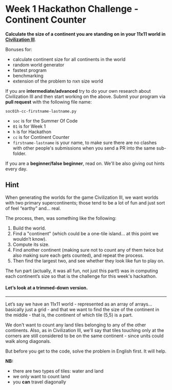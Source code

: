 # Week 1 Hackathon Challenge -  Continent Counter

**Calculate the size of a continent you are standing on in your 11x11 world in [Civilization III][1]**.

Bonuses for:
- calculate continent size for all continents in the world
- random world generator
- fastest program
- benchmarking
- extension of the problem to nxn size world

If you are **intermediate/advanced** try to do your own research about Civilization III and then start working on the above. Submit your program via **pull request** with the following file name:

```
soc01h-cc-firstname-lastname.py
```

- `soc` is for the Summer Of Code
- `01`  is for Week 1
- `h`   is for Hackathon
- `cc`  is for Continent Counter
- `firstname-lastname` is your name, to make sure there are no clashes with other people's submissions when you send a PR into the same sub-folder.

If you are a **beginner/false beginner**, read on. We'll be also giving out hints every day.

## Hint

When generating the worlds for the game Civilization III, we want worlds
with two primary supercontinents; those tend to be a lot of fun and just sort
of feel “earthy” and... real.

The process, then, was something like the following:
1. Build the world.
2. Find a "continent" (which could be a one-tile island... at this point we wouldn’t know).
3. Compute its size.
4. Find another continent (making sure not to count any of them twice but
also making sure each gets counted), and repeat the process.
5. Then find the largest two, and see whether they look like fun to play on.

The fun part (actually, it was all fun, not just this part!) was in computing
each continent’s size so that is the challenge for this week's hackathon.

#### Let’s look at a trimmed-down version.
----

Let’s say we have an 11x11 world - represented as an array of arrays... basically just a grid - and that we want to find the size of the continent in the middle - that is, the continent of which tile (5,5) is a part.

We don't want to count any land tiles belonging to any of the other continents.
Also, as in Civilization III, we'll say that tiles touching only at the corners are still considered to be on the same continent - since units could walk along diagonals.

But before you get to the code, solve the problem in English first. It will help.

**NB:**
- there are two types of tiles: water and land
- we only want to count land
- you **can** travel diagonally

[1]: https://en.wikipedia.org/wiki/Civilization_III
